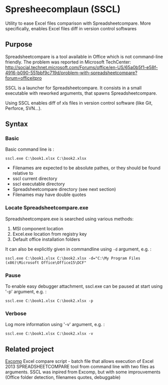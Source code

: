 # Spresheecomplaun (SSCL)

Utility to ease Excel files comparison with Spreadsheetcompare.
More specifically, enables Excel files diff in version control softwares

## Purpose

Spreadsheetcompare is a tool available in Office which is not command-line friendly.
The problem was reported in Microsoft TechCenter: http://social.technet.microsoft.com/Forums/office/en-US/65a0b5f1-e58f-4916-b090-551bbf9c719d/problem-with-spreadsheetcompare?forum=officeitpro

SSCL is a launcher for Spreadsheetcompare.
It consists in a small executable with reworked arguments, that spawns Spreadsheetcompare.

Using SSCL enables diff of xls files in version control software (like Git, Perforce, SVN...).

## Syntax

### Basic

Basic command line is :

`sscl.exe C:\book1.xlsx C:\book2.xlsx`

- Filenames are expected to be absolute pathes, or they should be found relative to
 - sscl current directory
 - sscl executable directory
 - Spreadsheetcompare directory (see next section)
- Filenames may have double quotes

### Locate Spreadsheetcompare.exe

Spreadsheetcompare.exe is searched using various methods:

1. MSI component location
2. Excel.exe location from registry key
3. Default office installation folders

It can also be explicitly given in commandline using `-d` argument, e.g. :

`sscl.exe C:\book1.xlsx C:\book2.xlsx -d="C:\My Program Files (x86)\Microsoft Office\Office15\DCF"`

### Pause

To enable easy debugger attachment, sscl.exe can be paused at start using '-p' argument, e.g. :

`sscl.exe C:\book1.xlsx C:\book2.xlsx -p`

### Verbose

Log more information using '-v' argument, e.g. :

`sscl.exe C:\book1.xlsx C:\book2.xlsx -v`

## Related project

[Excomp](https://github.com/kniklas/excomp) Excel compare script - batch file that allows execution of Excel 2013 SPREADSHEETCOMPARE tool from command line with two files as arguments. SSCL was inpired from Excomp, but with some improuvements (Office folder detection, filenames quotes, debuggable)

